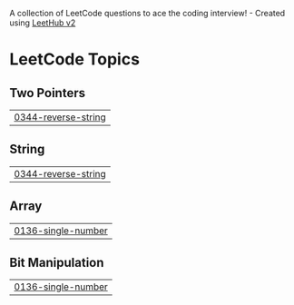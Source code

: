 A collection of LeetCode questions to ace the coding interview! - Created using [LeetHub v2](https://github.com/arunbhardwaj/LeetHub-2.0)
<!---LeetCode Topics Start-->
# LeetCode Topics
## Two Pointers
|  |
| ------- |
| [0344-reverse-string](https://github.com/Nishchal1604/Leetcode-Problems/tree/master/0344-reverse-string) |
## String
|  |
| ------- |
| [0344-reverse-string](https://github.com/Nishchal1604/Leetcode-Problems/tree/master/0344-reverse-string) |
## Array
|  |
| ------- |
| [0136-single-number](https://github.com/Nishchal1604/Leetcode-Problems/tree/master/0136-single-number) |
## Bit Manipulation
|  |
| ------- |
| [0136-single-number](https://github.com/Nishchal1604/Leetcode-Problems/tree/master/0136-single-number) |
<!---LeetCode Topics End-->